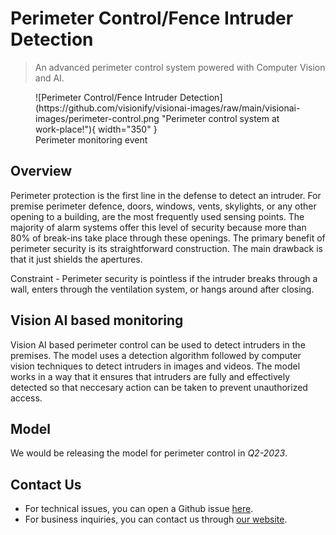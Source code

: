 # **Perimeter Control/Fence Intruder Detection**

> An advanced perimeter control system powered with Computer Vision and AI.

<figure markdown>
  ![Perimeter Control/Fence Intruder Detection](https://github.com/visionify/visionai-images/raw/main/visionai-images/perimeter-control.png "Perimeter control system at work-place!"){ width="350" }
  <figcaption>Perimeter monitoring event</figcaption>
</figure>

## Overview

Perimeter protection is the first line in the defense to detect an intruder. For premise perimeter defence, doors, windows, vents, skylights, or any other opening to a building, are the most frequently used sensing points. The majority of alarm systems offer this level of security because more than 80% of break-ins take place through these openings. The primary benefit of perimeter security is its straightforward construction. The main drawback is that it just shields the apertures. 
<p>Constraint - Perimeter security is pointless if the intruder breaks through a wall, enters through the ventilation system, or hangs around after closing. </p>



## Vision AI based monitoring

Vision AI based perimeter control can be used to detect intruders in the premises. The model uses a detection algorithm followed by computer vision techniques to detect intruders in images and videos. The model works in a way that it ensures that intruders are fully and effectively detected so that neccesary action can be taken to  prevent unauthorized access. 



## Model
We would be releasing the model for perimeter control in *Q2-2023*.

## Contact Us

- For technical issues, you can open a Github issue [here](https://github.com/visionify/visionai).
- For business inquiries, you can contact us through [our website](https://visionify.ai/contact).

